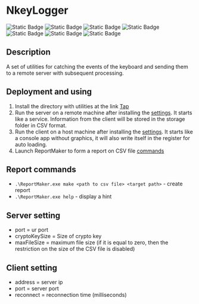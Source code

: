 # NkeyLogger
![Static Badge](https://img.shields.io/badge/C%23-Green) ![Static Badge](https://img.shields.io/badge/C%2B%2B-blue) 
![Static Badge](https://img.shields.io/badge/.NET-gray?link=https%3A%2F%2Fdotnet.microsoft.com%2Fen-us) 
![Static Badge](https://img.shields.io/badge/Win32%20API-purple)
![Static Badge](https://img.shields.io/badge/x64-white)
![Static Badge](https://img.shields.io/badge/CMake-orange?label=build)
![Static Badge](https://img.shields.io/badge/Windows-red?label=platform)


## Description
A set of utilities for catching the events of the keyboard and sending them to a remote server with subsequent processing.

## Deployment and using
1. Install the directory with utilities at the link [Tap](https://github.com/lakenoen/nkeylogger/releases)
2. Run the server on a remote machine after installing the [settings](#Server-setting). It starts like a service. Information from the client will be stored in the storage folder in CSV format.
3. Run the client on a host machine after installing the [settings](#Client-setting). It starts like a console app without graphics, it will also write itself in the register for auto loading.
4. Launch ReportMaker to form a report on CSV file [commands](#Report-commands)

## Report commands
- ```.\ReportMaker.exe make <path to csv file> <target path>``` - create report
- ```.\ReportMaker.exe help``` - display a hint

## Server setting
- port = ur port
- cryptoKeySize = Size of crypto key
- maxFileSize = maximum file size  (if it is equal to zero, then the restriction on the size of the CSV file is disabled)

## Client setting
- address = server ip
- port = server port
- reconnect = reconnection time (milliseconds)

